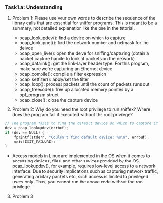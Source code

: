 ### Task1.a: Understanding

1. Problem 1: Please use your own words to describe the sequence of the library calls that are essential for sniffer programs. This is meant to be a summary, not detailed explanation like the one in the tutorial.
	- pcap_lookupdev(): find a device on which to capture
	- pcap_lookupnet(): find the network number and netmask for the deivce
	- pcap_open_live(): open the deive for sniffing/capturing (obtain a packet capture handle to look at packets on the network)
	- pcap_datalink(): get the link-layer header type. For this program, make sure we're capturing an Ethernet device
	- pcap_compile(): compile a filter expression
	- pcap_setfilter(): apply/set the filter
	- pcap_loop(): process packets until the count of packets runs out
	- pcap_freecode(): free up allocated memory pointed by a bpf_program struct
	- pcap_close(): close the capture device

2. Problem 2: Why do you need the root privilege to run sniffex? Where does the program fail if executed without the root privilege?
 
```c
// The program fails to find the default device on which to capture if executed without no root privilege
dev = pcap_lookupdev(errbuf);
if (dev == NULL) {
	fprintf(stderr, "Couldn't find default device: %s\n", errbuf);
	exit(EXIT_FAILURE);
}
```
- Access models in Linux are implemented in the OS when it comes to accessing devices, files, and other sevices provided by the OS. pcap_lookupdev(), for example, requires low-level access to a network interface. Due to security implications such as capturing network traffic, generating arbitary packets etc, such access is limited to privileged users only. Thus, you cannot run the above code without the root privilege.

3. Problem 3
